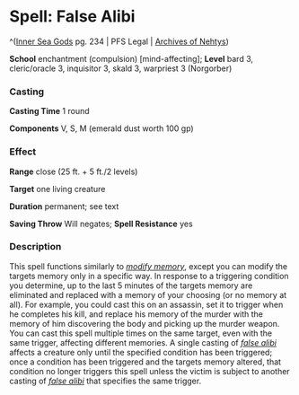 # Spell: False Alibi

^([Inner Sea Gods][ss-false-alibi] pg. 234 | PFS Legal | [Archives of Nehtys][sn-false-alibi])

**School** enchantment (compulsion) [mind-affecting]; **Level** bard 3, cleric/oracle 3, inquisitor 3, skald 3, warpriest 3 (Norgorber)

### Casting

**Casting Time** 1 round  

**Components** V, S, M (emerald dust worth 100 gp)

### Effect

**Range** close (25 ft. + 5 ft./2 levels)  

**Target** one living creature  

**Duration** permanent; see text  

**Saving Throw** Will negates; **Spell Resistance** yes

### Description

This spell functions similarly to _[modify memory]_, except you can modify the targets memory only in a specific way. In response to a triggering condition you determine, up to the last 5 minutes of the targets memory are eliminated and replaced with a memory of your choosing (or no memory at all). For example, you could cast this on an assassin, set it to trigger when he completes his kill, and replace his memory of the murder with the memory of him discovering the body and picking up the murder weapon. You can cast this spell multiple times on the same target, even with the same trigger, affecting different memories. A single casting of _[false alibi]_ affects a creature only until the specified condition has been triggered; once a condition has been triggered and the targets memory altered, that condition no longer triggers this spell unless the victim is subject to another casting of _[false alibi]_ that specifies the same trigger.

[ss-false-alibi]: http://paizo.com/products/btpy94wj
[sn-false-alibi]: http://www.archivesofnethys.com/SpellDisplay.aspx?ItemName=False%20Alibi
[false alibi]: http://www.archivesofnethys.com/SpellDisplay.aspx?ItemName=false%20alibi
[modify memory]: http://www.archivesofnethys.com/SpellDisplay.aspx?ItemName=modify%20memory